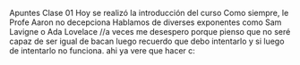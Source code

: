 Apuntes Clase 01
Hoy se realizó la introducción del curso 
Como siempre, le Profe Aaron no decepciona 
Hablamos de diverses exponentes como Sam Lavigne o Ada Lovelace
//a veces me desespero porque pienso que no seré capaz de ser igual de bacan luego recuerdo que debo intentarlo y si luego de intentarlo no funciona. ahi ya vere que hacer c:


